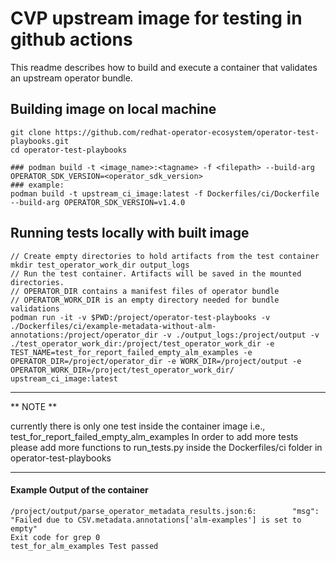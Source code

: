 # CVP upstream image for testing in github actions
This readme describes how to build and execute a container that validates an upstream operator bundle.

## Building image on local machine 

```
git clone https://github.com/redhat-operator-ecosystem/operator-test-playbooks.git
cd operator-test-playbooks

### podman build -t <image_name>:<tagname> -f <filepath> --build-arg OPERATOR_SDK_VERSION=<operator_sdk_version>
### example:
podman build -t upstream_ci_image:latest -f Dockerfiles/ci/Dockerfile --build-arg OPERATOR_SDK_VERSION=v1.4.0
```

## Running tests locally with built image

```
// Create empty directories to hold artifacts from the test container
mkdir test_operator_work_dir output_logs
// Run the test container. Artifacts will be saved in the mounted directories.
// OPERATOR_DIR contains a manifest files of operator bundle
// OPERATOR_WORK_DIR is an empty directory needed for bundle validations
podman run -it -v $PWD:/project/operator-test-playbooks -v ./Dockerfiles/ci/example-metadata-without-alm-annotations:/project/operator_dir -v ./output_logs:/project/output -v ./test_operator_work_dir:/project/test_operator_work_dir -e TEST_NAME=test_for_report_failed_empty_alm_examples -e OPERATOR_DIR=/project/operator_dir -e WORK_DIR=/project/output -e OPERATOR_WORK_DIR=/project/test_operator_work_dir/ upstream_ci_image:latest
```

---
** NOTE **

currently there is only one test inside the container image i.e., test_for_report_failed_empty_alm_examples
In order to add more tests please add more functions to run_tests.py inside the Dockerfiles/ci folder in operator-test-playbooks

---


#### Example Output of the container 
```
/project/output/parse_operator_metadata_results.json:6:        "msg": "Failed due to CSV.metadata.annotations['alm-examples'] is set to empty"
Exit code for grep 0
test_for_alm_examples Test passed
```
